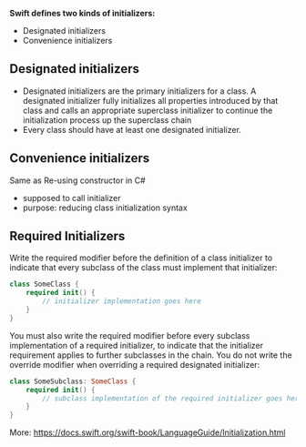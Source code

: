 **Swift defines two kinds of initializers:**
* Designated initializers
* Convenience initializers

## Designated initializers
* Designated initializers are the primary initializers for a class. A designated initializer fully initializes all properties introduced by that class and calls an appropriate superclass initializer to continue the initialization process up the superclass chain
* Every class should have at least one designated initializer.

## Convenience initializers
Same as Re-using constructor in C#
* supposed to call initializer
* purpose: reducing class initialization syntax

## Required Initializers
Write the required modifier before the definition of a class initializer to indicate that every subclass of the class must implement that initializer:
```swift
class SomeClass {
    required init() {
        // initializer implementation goes here
    }
}
```

You must also write the required modifier before every subclass implementation of a required initializer, to indicate that the initializer requirement applies to further subclasses in the chain. You do not write the override modifier when overriding a required designated initializer:
```swift
class SomeSubclass: SomeClass {
    required init() {
        // subclass implementation of the required initializer goes here
    }
}
```

More: https://docs.swift.org/swift-book/LanguageGuide/Initialization.html
